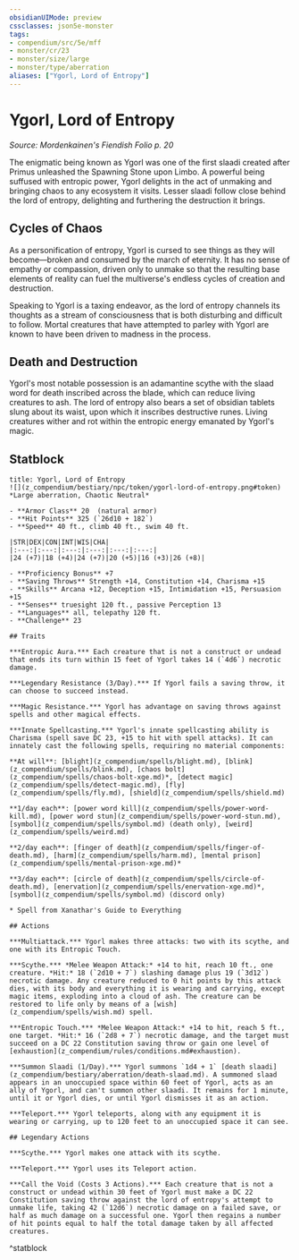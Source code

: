 ```yaml
---
obsidianUIMode: preview
cssclasses: json5e-monster
tags:
- compendium/src/5e/mff
- monster/cr/23
- monster/size/large
- monster/type/aberration
aliases: ["Ygorl, Lord of Entropy"]
---
```

# Ygorl, Lord of Entropy
*Source: Mordenkainen's Fiendish Folio p. 20*  

The enigmatic being known as Ygorl was one of the first slaadi created after Primus unleashed the Spawning Stone upon Limbo. A powerful being suffused with entropic power, Ygorl delights in the act of unmaking and bringing chaos to any ecosystem it visits. Lesser slaadi follow close behind the lord of entropy, delighting and furthering the destruction it brings.

## Cycles of Chaos

As a personification of entropy, Ygorl is cursed to see things as they will become—broken and consumed by the march of eternity. It has no sense of empathy or compassion, driven only to unmake so that the resulting base elements of reality can fuel the multiverse's endless cycles of creation and destruction.

Speaking to Ygorl is a taxing endeavor, as the lord of entropy channels its thoughts as a stream of consciousness that is both disturbing and difficult to follow. Mortal creatures that have attempted to parley with Ygorl are known to have been driven to madness in the process.

## Death and Destruction

Ygorl's most notable possession is an adamantine scythe with the slaad word for death inscribed across the blade, which can reduce living creatures to ash. The lord of entropy also bears a set of obsidian tablets slung about its waist, upon which it inscribes destructive runes. Living creatures wither and rot within the entropic energy emanated by Ygorl's magic.

## Statblock

```ad-statblock
title: Ygorl, Lord of Entropy
![](z_compendium/bestiary/npc/token/ygorl-lord-of-entropy.png#token)
*Large aberration, Chaotic Neutral*

- **Armor Class** 20  (natural armor)
- **Hit Points** 325 (`26d10 + 182`)
- **Speed** 40 ft., climb 40 ft., swim 40 ft.

|STR|DEX|CON|INT|WIS|CHA|
|:---:|:---:|:---:|:---:|:---:|:---:|
|24 (+7)|18 (+4)|24 (+7)|20 (+5)|16 (+3)|26 (+8)|

- **Proficiency Bonus** +7
- **Saving Throws** Strength +14, Constitution +14, Charisma +15
- **Skills** Arcana +12, Deception +15, Intimidation +15, Persuasion +15
- **Senses** truesight 120 ft., passive Perception 13
- **Languages** all, telepathy 120 ft.
- **Challenge** 23

## Traits

***Entropic Aura.*** Each creature that is not a construct or undead that ends its turn within 15 feet of Ygorl takes 14 (`4d6`) necrotic damage.

***Legendary Resistance (3/Day).*** If Ygorl fails a saving throw, it can choose to succeed instead.

***Magic Resistance.*** Ygorl has advantage on saving throws against spells and other magical effects.

***Innate Spellcasting.*** Ygorl's innate spellcasting ability is Charisma (spell save DC 23, +15 to hit with spell attacks). It can innately cast the following spells, requiring no material components:

**At will**: [blight](z_compendium/spells/blight.md), [blink](z_compendium/spells/blink.md), [chaos bolt](z_compendium/spells/chaos-bolt-xge.md)*, [detect magic](z_compendium/spells/detect-magic.md), [fly](z_compendium/spells/fly.md), [shield](z_compendium/spells/shield.md)

**1/day each**: [power word kill](z_compendium/spells/power-word-kill.md), [power word stun](z_compendium/spells/power-word-stun.md), [symbol](z_compendium/spells/symbol.md) (death only), [weird](z_compendium/spells/weird.md)

**2/day each**: [finger of death](z_compendium/spells/finger-of-death.md), [harm](z_compendium/spells/harm.md), [mental prison](z_compendium/spells/mental-prison-xge.md)*

**3/day each**: [circle of death](z_compendium/spells/circle-of-death.md), [enervation](z_compendium/spells/enervation-xge.md)*, [symbol](z_compendium/spells/symbol.md) (discord only)

* Spell from Xanathar's Guide to Everything

## Actions

***Multiattack.*** Ygorl makes three attacks: two with its scythe, and one with its Entropic Touch.

***Scythe.*** *Melee Weapon Attack:* +14 to hit, reach 10 ft., one creature. *Hit:* 18 (`2d10 + 7`) slashing damage plus 19 (`3d12`) necrotic damage. Any creature reduced to 0 hit points by this attack dies, with its body and everything it is wearing and carrying, except magic items, exploding into a cloud of ash. The creature can be restored to life only by means of a [wish](z_compendium/spells/wish.md) spell.

***Entropic Touch.*** *Melee Weapon Attack:* +14 to hit, reach 5 ft., one target. *Hit:* 16 (`2d8 + 7`) necrotic damage, and the target must succeed on a DC 22 Constitution saving throw or gain one level of [exhaustion](z_compendium/rules/conditions.md#exhaustion).

***Summon Slaadi (1/Day).*** Ygorl summons `1d4 + 1` [death slaadi](z_compendium/bestiary/aberration/death-slaad.md). A summoned slaad appears in an unoccupied space within 60 feet of Ygorl, acts as an ally of Ygorl, and can't summon other slaadi. It remains for 1 minute, until it or Ygorl dies, or until Ygorl dismisses it as an action.

***Teleport.*** Ygorl teleports, along with any equipment it is wearing or carrying, up to 120 feet to an unoccupied space it can see.

## Legendary Actions

***Scythe.*** Ygorl makes one attack with its scythe.

***Teleport.*** Ygorl uses its Teleport action.

***Call the Void (Costs 3 Actions).*** Each creature that is not a construct or undead within 30 feet of Ygorl must make a DC 22 Constitution saving throw against the lord of entropy's attempt to unmake life, taking 42 (`12d6`) necrotic damage on a failed save, or half as much damage on a successful one. Ygorl then regains a number of hit points equal to half the total damage taken by all affected creatures.
```
^statblock